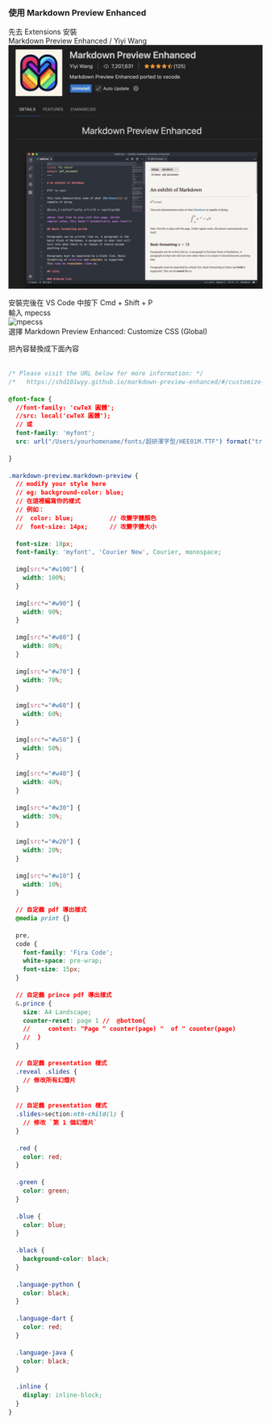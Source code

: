 ### 使用 Markdown Preview Enhanced

先去 Extensions 安裝  
Markdown Preview Enhanced / Yiyi Wang  
![ss 2025-05-27 15-26-11](https://raw.githubusercontent.com/naminemo/pic/main/dev/ss%202025-05-27%2015-26-11.jpg#w80)


安裝完後在 VS Code 中按下 Cmd + Shift + P  
輸入 mpecss  
![mpecss](https://raw.githubusercontent.com/naminemo/pic/main/dev/css%20%0A.jpg)  
選擇 Markdown Preview Enhanced: Customize CSS (Global)


把內容替換成下面內容
```css

/* Please visit the URL below for more information: */
/*   https://shd101wyy.github.io/markdown-preview-enhanced/#/customize-css */

@font-face {
  //font-family: 'cwTeX 圓體';
  //src: local('cwTeX 圓體');
  // 或
  font-family: 'myfont';
  src: url("/Users/yourhomename/fonts/超研澤字型/HEE01M.TTF") format("truetype");

}

.markdown-preview.markdown-preview {
  // modify your style here
  // eg: background-color: blue;
  // 在這裡編寫你的樣式
  // 例如：
  //  color: blue;          // 改變字體顏色
  //  font-size: 14px;      // 改變字體大小

  font-size: 18px;
  font-family: 'myfont', 'Courier New', Courier, monospace;

  img[src*="#w100"] {
    width: 100%;
  }

  img[src*="#w90"] {
    width: 90%;
  }

  img[src*="#w80"] {
    width: 80%;
  }

  img[src*="#w70"] {
    width: 70%;
  }

  img[src*="#w60"] {
    width: 60%;
  }

  img[src*="#w50"] {
    width: 50%;
  }

  img[src*="#w40"] {
    width: 40%;
  }

  img[src*="#w30"] {
    width: 30%;
  }

  img[src*="#w20"] {
    width: 20%;
  }

  img[src*="#w10"] {
    width: 10%;
  }

  // 自定義 pdf 導出樣式
  @media print {}

  pre,
  code {
    font-family: 'Fira Code';
    white-space: pre-wrap;
    font-size: 15px;
  }

  // 自定義 prince pdf 導出樣式
  &.prince {
    size: A4 Landscape;
    counter-reset: page 1 //  @bottom{
    //     content: "Page " counter(page) "  of " counter(page)
    //  }
  }

  // 自定義 presentation 樣式
  .reveal .slides {
    // 修改所有幻燈片
  }

  // 自定義 presentation 樣式
  .slides>section:nth-child(1) {
    // 修改 `第 1 個幻燈片`
  }

  .red {
    color: red;
  }

  .green {
    color: green;
  }

  .blue {
    color: blue;
  }

  .black {
    background-color: black;
  }

  .language-python {
    color: black;
  }

  .language-dart {
    color: red;
  }

  .language-java {
    color: black;
  }

  .inline {
    display: inline-block;
  }
}
```
